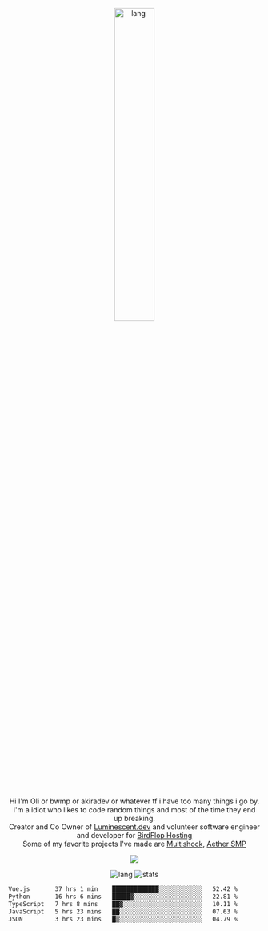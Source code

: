 <p align="center">
 <a href="https://luminescent.dev">
  <img width="40%" alt="lang" src="https://github.com/bwmp/bwmp/blob/main/l_10.png?raw=true" />
 </a>
</p>

<p align="center">
 Hi I'm Oli or bwmp or akiradev or whatever tf i have too many things i go by.<br>
 I'm a idiot who likes to code random things and most of the time they end up breaking.<br>
 Creator and Co Owner of <a href="https://luminescent.dev">Luminescent.dev</a> and volunteer software engineer and developer for <a href="https://www.birdflop.com">BirdFlop Hosting</a><br>
 Some of my favorite projects I've made are <a href="https://github.com/bwmp/MultiShock">Multishock</a>, <a href="https://www.aethersmp.com">Aether SMP</a>
</p>

<p align="center">
  <a href="https://discord.com/users/798738506859282482"><img align="center" src="https://lanyard-profile-readme.vercel.app/api/798738506859282482?bg=433e4f&borderRadius=10px&showDisplayName=true&idleMessage=Probably%20sleeping"/></a>
</p>

<p align="center">
 <img alt="lang" src="https://github-readme-stats.vercel.app/api/top-langs/?username=bwmp&layout=compact&hide_border=true&langs_count=10&theme=transparent&custom_title=Languages" />
 <img alt="stats" src="https://github-readme-stats.vercel.app/api?username=bwmp&show_icons=true&hide_border=true&count_private=true&theme=transparent&custom_title=Statistics">
</p>
<p align="center">
 <!--START_SECTION:waka-->

```txt
Vue.js       37 hrs 1 min    █████████████░░░░░░░░░░░░   52.42 %
Python       16 hrs 6 mins   █████▓░░░░░░░░░░░░░░░░░░░   22.81 %
TypeScript   7 hrs 8 mins    ██▓░░░░░░░░░░░░░░░░░░░░░░   10.11 %
JavaScript   5 hrs 23 mins   ██░░░░░░░░░░░░░░░░░░░░░░░   07.63 %
JSON         3 hrs 23 mins   █▒░░░░░░░░░░░░░░░░░░░░░░░   04.79 %
```

<!--END_SECTION:waka-->
</p>
